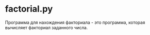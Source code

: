 # factorial.py

Программа для нахождения факториала - это программа, которая вычисляет факториал заданного числа.
